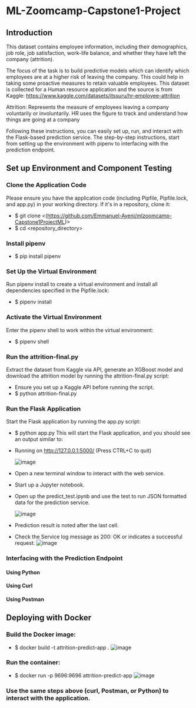 # ML-Zoomcamp-Capstone1-Project

## Introduction
<p>This dataset contains employee information, including their demographics, job role, job satisfaction, work-life balance, and whether they have left the company (attrition).</p>

The focus of the task is to build predictive models which can identify which employees are at a higher risk of leaving the company. This could help in taking some proactive measures to retain valuable employees. This dataset is collected for a Human resource application and the source is from Kaggle: https://www.kaggle.com/datasets/itssuru/hr-employee-attrition

Attrition: Represents the measure of employees leaving a company voluntarily or involuntarily. HR uses the figure to track and understand how things are going at a company

Following these instructions, you can easily set up, run, and interact with the Flask-based prediction service.
The step-by-step instructions, start from setting up the environment with pipenv to interfacing with the prediction endpoint.

## Set up Environment and Component Testing
### Clone the Application Code
Please ensure you have the application code (including Pipfile, Pipfile.lock, and app.py) in your working directory. If it's in a repository, clone it:

* $ git clone <(https://github.com/Emmanuel-Ayeni/mlzoomcamp-Capstone1ProjectML)>
* $ cd <repository_directory>

### Install pipenv
* $ pip install pipenv

### Set Up the Virtual Environment
Run pipenv install to create a virtual environment and install all dependencies specified in the Pipfile.lock:
* $ pipenv install

### Activate the Virtual Environment
Enter the pipenv shell to work within the virtual environment:
* $ pipenv shell

### Run the attrition-final.py
Extract the dataset from Kaggle via API, generate an XGBoost model and download the attrition model by running the attrition-final.py script:
* Ensure you set up a Kaggle API before running the script.
* $ python attrition-final.py

### Run the Flask Application
Start the Flask application by running the app.py script:
* $ python app.py
This will start the Flask application, and you should see an output similar to:
* Running on http://127.0.0.1:5000/ (Press CTRL+C to quit)

  ![image](https://github.com/user-attachments/assets/d3b9e392-700f-4da8-b12f-9dcac744a672)

* Open a new terminal window to interact with the web service.
* Start up a Jupyter notebook.
* Open up the predict_test.ipynb and use the test to run JSON formatted data for the prediction service.

  ![image](https://github.com/user-attachments/assets/e1c3539b-36ca-4664-addb-0eb323a80db9)

* Prediction result is noted after the last cell.
* Check the Service log message as 200: OK or indicates a successful request.
![image](https://github.com/user-attachments/assets/af0d84f2-adcc-43bd-8689-25bd558535e5)

  
### Interfacing with the Prediction Endpoint
#### Using Python
#### Using Curl
#### Using Postman

## Deploying with Docker

### Build the Docker image:
* $ docker build -t attrition-predict-app .
![image](https://github.com/user-attachments/assets/47f85cf6-59fa-4504-a502-91a352c6b7e0)

### Run the container:
* $ docker run -p 9696:9696 attrition-predict-app
  ![image](https://github.com/user-attachments/assets/71bb161c-9191-4ad4-8f4a-c9b718f2a91c)

### Use the same steps above (curl, Postman, or Python) to interact with the application.

